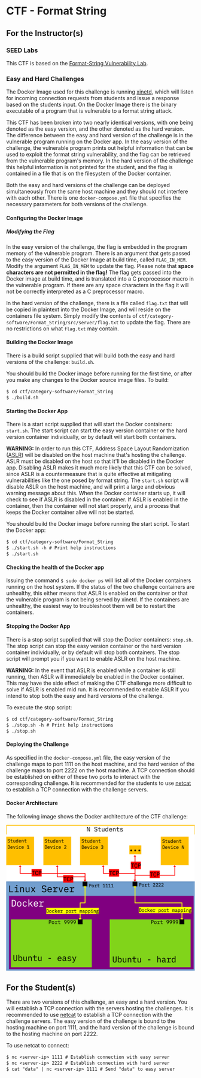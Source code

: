 # CTF - Format String

## For the Instructor(s)

### SEED Labs

This CTF is based on the [Format-String Vulnerability Lab](https://seedsecuritylabs.org/Labs_20.04/Software/Format_String/).

### Easy and Hard Challenges

The Docker Image used for this challenge is running [xinetd](https://en.wikipedia.org/wiki/Xinetd), which will listen for incoming connection requests from students and issue a response based on the students input.
On the Docker Image there is the binary executable of a program that is vulnerable to a format string attack.

This CTF has been broken into two nearly identical versions, with one being denoted as the easy version, and the other denoted as the hard version.
The difference between the easy and hard version of the challenge is in the vulnerable program running on the Docker app.
In the easy version of the challenge, the vulnerable program prints out helpful information that can be used to exploit the format string vulnerability, and the flag can be retrieved from the vulnerable program's memory.
In the hard version of the challenge this helpful information is not printed for the student, and the flag is contained in a file that is on the filesystem of the Docker container.

Both the easy and hard versions of the challenge can be deployed simultaneously from the same host machine and they should not interfere with each other.
There is one `docker-compose.yml` file that specifies the necessary parameters for both versions of the challenge.

#### Configuring the Docker Image

##### Modifying the Flag

In the easy version of the challenge, the flag is embedded in the program memory of the vulnerable program.
There is an argument that gets passed to the easy version of the Docker Image at build time, called `FLAG_IN_MEM`.
Modify the argument `FLAG_IN_MEM` to update the flag.
Please note that **space characters are not permitted in the flag!**
The flag gets passed into the Docker image at build time, and is translated into a C preprocessor macro in the vulnerable program.
If there are any space characters in the flag it will not be correctly interpreted as a C preprocessor macro.

In the hard version of the challenge, there is a file called `flag.txt` that will be copied in plaintext into the Docker Image, and will reside on the containers file system.
Simply modify the contents of `ctf/category-software/Format_String/src/server/flag.txt` to update the flag.
There are no restrictions on what `flag.txt` may contain.

#### Building the Docker Image

There is a build script supplied that will build both the easy and hard versions of the challenge: `build.sh`.

You should build the Docker image before running for the first time, or after you make any changes to the Docker source image files.
To build:
```
$ cd ctf/category-software/Format_String
$ ./build.sh
```

#### Starting the Docker App

There is a start script supplied that will start the Docker containers: `start.sh`.
The start script can start the easy version container or the hard version container individually, or by default will start both containers.

**WARNING:** In order to run this CTF, Address Space Layout Randomization ([ASLR](https://en.wikipedia.org/wiki/Address_space_layout_randomization)) will be disabled on the host machine that's hosting the challenge.
ASLR must be disabled on the host so that it'll be disabled in the Docker app.
Disabling ASLR makes it much more likely that this CTF can be solved, since ASLR is a countermeasure that is quite effective at mitigating vulnerabilities like the one posed by format string.
The `start.sh` script will disable ASLR on the host machine, and will print a large and obvious warning message about this.
When the Docker container starts up, it will check to see if ASLR is disabled in the container.
If ASLR is enabled in the container, then the container will not start properly, and a process that keeps the Docker container alive will not be started.

You should build the Docker image before running the start script.
To start the Docker app:
```
$ cd ctf/category-software/Format_String
$ ./start.sh -h # Print help instructions
$ ./start.sh
```

#### Checking the health of the Docker app

Issuing the command `$ sudo docker ps` will list all of the Docker containers running on the host system.
If the status of the two challenge containers are unhealthy, this either means that ASLR is enabled on the container or that the vulnerable program is not being served by xinetd.
If the containers are unhealthy, the easiest way to troubleshoot them will be to restart the containers.

#### Stopping the Docker App

There is a stop script supplied that will stop the Docker containers: `stop.sh`.
The stop script can stop the easy version container or the hard version container individually, or by default will stop both containers.
The stop script will prompt you if you want to enable ASLR on the host machine.

**WARNING:** In the event that ASLR is enabled while a container is still running, then ASLR will immediately be enabled in the Docker container.
This may have the side effect of making the CTF challenge more difficult to solve if ASLR is enabled mid run.
It is recommended to enable ASLR if you intend to stop both the easy and hard versions of the challenge.

To execute the stop script:
```
$ cd ctf/category-software/Format_String
$ ./stop.sh -h # Print help instructions
$ ./stop.sh
```

#### Deploying the Challenge

As specified in the `docker-compose.yml` file, the easy version of the challenge maps to port 1111 on the host machine, and the hard version of the challenge maps to port 2222 on the host machine.
A TCP connection should be established on either of these two ports to interact with the corresponding challenge.
It is recommended for the students to use [netcat](https://en.wikipedia.org/wiki/Netcat) to establish a TCP connection with the challenge servers.

#### Docker Architecture

The following image shows the Docker architecture of the CTF challenge:

![The Docker architecture for the CTF challenge Open the Floodgate](./src/readme/CTF_challenge_architecture-Format_String.png)

## For the Student(s)

There are two versions of this challenge, an easy and a hard version.
You will establish a TCP connection with the servers hosting the challenges.
It is recommended to use [netcat](https://en.wikipedia.org/wiki/Netcat) to establish a TCP connection with the challenge servers.
The easy version of the challenge is bound to the hosting machine on port 1111, and the hard version of the challenge is bound to the hosting machine on port 2222.

To use netcat to connect:
```
$ nc <server-ip> 1111 # Establish connection with easy server
$ nc <server-ip> 2222 # Establish connection with hard server
$ cat "data" | nc <server-ip> 1111 # Send "data" to easy server
```
